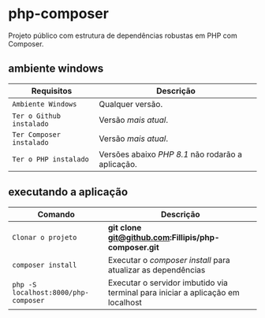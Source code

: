 # php-composer
Projeto público com estrutura de dependências robustas em PHP com Composer.

## ambiente windows
| Requisitos | Descrição |
| --- | --- |
| `Ambiente Windows` | Qualquer versão. |
| `Ter o Github instalado` | Versão *mais atual*. |
| `Ter Composer instalado` | Versão *mais atual*. |
| `Ter o PHP instalado` | Versões abaixo *PHP 8.1* não rodarão a aplicação. |

## executando a aplicação
| Comando | Descrição |
| --- | --- |
| `Clonar o projeto` | **git clone git@github.com:Fillipis/php-composer.git** |
| `composer install` | Executar o *composer install* para atualizar as dependências |
| `php -S localhost:8000/php-composer` | Executar o servidor imbutido via terminal para iniciar a aplicação em localhost |

